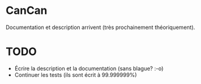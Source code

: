 # CanCan

Documentation et description arrivent (très prochainement théoriquement).

# TODO
- Écrire la description et la documentation (sans blague? :-o)
- Continuer les tests (ils sont écrit à 99.999999%)
